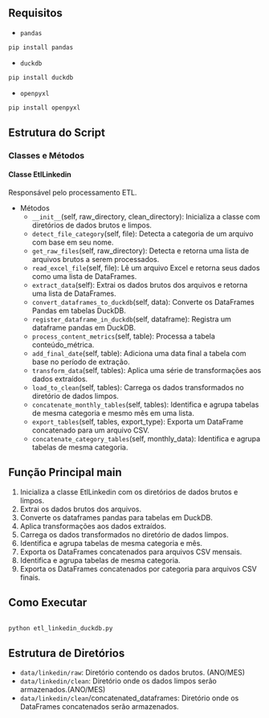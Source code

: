 ## Requisitos
- `pandas`
```bash 
pip install pandas
```

- `duckdb`
```bash
pip install duckdb
```

- `openpyxl`
```bash
pip install openpyxl
```

## Estrutura do Script

### Classes e Métodos

#### Classe EtlLinkedin

Responsável pelo processamento ETL.

- Métodos
  - `__init__`(self, raw_directory, clean_directory): Inicializa a classe com diretórios de dados brutos e limpos.
  - `detect_file_category`(self, file): Detecta a categoria de um arquivo com base em seu nome.
  - `get_raw_files`(self, raw_directory): Detecta e retorna uma lista de arquivos brutos a serem processados.
  - `read_excel_file`(self, file): Lê um arquivo Excel e retorna seus dados como uma lista de DataFrames.
  - `extract_data`(self): Extrai os dados brutos dos arquivos e retorna uma lista de DataFrames.
  - `convert_dataframes_to_duckdb`(self, data): Converte os DataFrames Pandas em tabelas DuckDB.
  - `register_dataframe_in_duckdb`(self, dataframe): Registra um dataframe pandas em DuckDB.
  - `process_content_metrics`(self, table): Processa a tabela conteúdo_métrica.
  - `add_final_date`(self, table): Adiciona uma data final a tabela com base no período de extração.
  - `transform_data`(self, tables): Aplica uma série de transformações aos dados extraídos.
  - `load_to_clean`(self, tables): Carrega os dados transformados no diretório de dados limpos.
  - `concatenate_monthly_tables`(self, tables): Identifica e agrupa tabelas de mesma categoria e mesmo mês em uma lista.
  - `export_tables`(self, tables, export_type): Exporta um DataFrame concatenado para um arquivo CSV.
  - `concatenate_category_tables`(self, monthly_data): Identifica e agrupa tabelas de mesma categoria.

## Função Principal main

1. Inicializa a classe EtlLinkedin com os diretórios de dados brutos e limpos.
2. Extrai os dados brutos dos arquivos.
3. Converte os dataframes pandas para tabelas em DuckDB.
4. Aplica transformações aos dados extraídos.
5. Carrega os dados transformados no diretório de dados limpos.
6. Identifica e agrupa tabelas de mesma categoria e mês.
7. Exporta os DataFrames concatenados para arquivos CSV mensais.
8. Identifica e agrupa tabelas de mesma categoria.
9. Exporta os DataFrames concatenados por categoria para arquivos CSV finais.

## Como Executar
```bash

python etl_linkedin_duckdb.py
```

## Estrutura de Diretórios
- `data/linkedin/raw`: Diretório contendo os dados brutos. (ANO/MES)
- `data/linkedin/clean`: Diretório onde os dados limpos serão armazenados.(ANO/MES)
- `data/linkedin/clean`/concatenated_dataframes: Diretório onde os DataFrames concatenados serão armazenados.